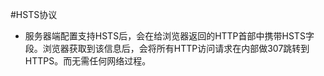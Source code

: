 #HSTS协议


- 服务器端配置支持HSTS后，会在给浏览器返回的HTTP首部中携带HSTS字段。浏览器获取到该信息后，会将所有HTTP访问请求在内部做307跳转到HTTPS。而无需任何网络过程。